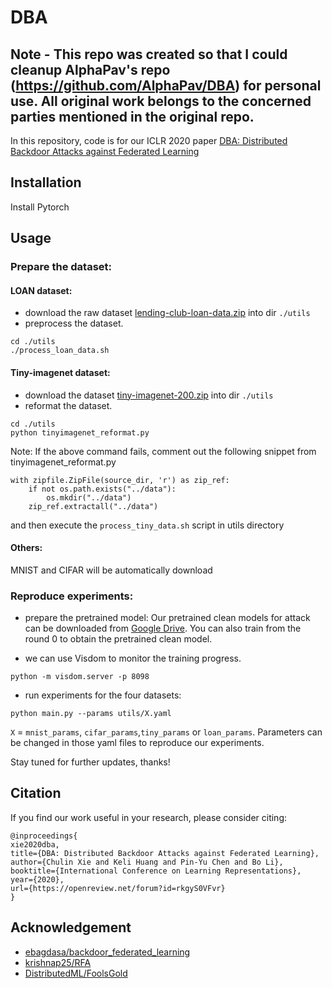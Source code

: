 # DBA

## Note - This repo was created so that I could cleanup AlphaPav's repo (https://github.com/AlphaPav/DBA) for personal use. All original work belongs to the concerned parties mentioned in the original repo. 

In this repository, code is for our ICLR 2020 paper [DBA: Distributed Backdoor Attacks against Federated Learning](https://openreview.net/forum?id=rkgyS0VFvr)

## Installation
Install Pytorch

## Usage
### Prepare the dataset:
#### LOAN dataset:

- download the raw dataset [lending-club-loan-data.zip](https://www.kaggle.com/wendykan/lending-club-loan-data/) into dir `./utils` 
- preprocess the dataset. 

```
cd ./utils
./process_loan_data.sh
```

#### Tiny-imagenet dataset:

- download the dataset [tiny-imagenet-200.zip](https://tiny-imagenet.herokuapp.com/) into dir `./utils` 
- reformat the dataset.
```
cd ./utils
python tinyimagenet_reformat.py
```
Note: If the above command fails, comment out the following snippet from tinyimagenet_reformat.py
```
with zipfile.ZipFile(source_dir, 'r') as zip_ref:
    if not os.path.exists("../data"):
        os.mkdir("../data")
    zip_ref.extractall("../data")
```
and then execute the `process_tiny_data.sh` script in utils directory

#### Others:
MNIST and CIFAR will be automatically download

### Reproduce experiments: 

- prepare the pretrained model:
Our pretrained clean models for attack can be downloaded from [Google Drive](https://drive.google.com/file/d/1wcJ_DkviuOLkmr-FgIVSFwnZwyGU8SjH/view?usp=sharing). You can also train from the round 0 to obtain the pretrained clean model.

- we can use Visdom to monitor the training progress.
```
python -m visdom.server -p 8098
```

- run experiments for the four datasets:
```
python main.py --params utils/X.yaml
```
`X` = `mnist_params`, `cifar_params`,`tiny_params` or `loan_params`. Parameters can be changed in those yaml files to reproduce our experiments.



Stay tuned for further updates, thanks!

## Citation
If you find our work useful in your research, please consider citing:
```
@inproceedings{
xie2020dba,
title={DBA: Distributed Backdoor Attacks against Federated Learning},
author={Chulin Xie and Keli Huang and Pin-Yu Chen and Bo Li},
booktitle={International Conference on Learning Representations},
year={2020},
url={https://openreview.net/forum?id=rkgyS0VFvr}
}
```
## Acknowledgement 
- [ebagdasa/backdoor_federated_learning](https://github.com/ebagdasa/backdoor_federated_learning)
- [krishnap25/RFA](https://github.com/krishnap25/RFA)
- [DistributedML/FoolsGold](https://github.com/DistributedML/FoolsGold)
